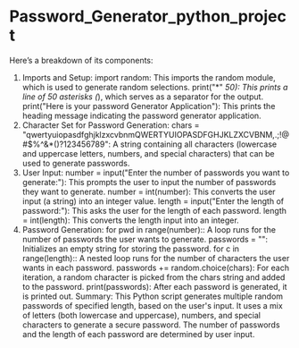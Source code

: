 # Password_Generator_python_project
 Here’s a breakdown of its components:

1. Imports and Setup:
import random: This imports the random module, which is used to generate random selections.
print("*" *50): This prints a line of 50 asterisks (*), which serves as a separator for the output.
print("Here is your password Generator Application"): This prints the heading message indicating the password generator application.
2. Character Set for Password Generation:
chars = "qwertyuiopasdfghjklzxcvbnmQWERTYUIOPASDFGHJKLZXCVBNM,.;!@#$%^&*()?123456789": A string containing all characters (lowercase and uppercase letters, numbers, and special characters) that can be used to generate passwords.
3. User Input:
number = input("Enter the number of passwords you want to generate:"): This prompts the user to input the number of passwords they want to generate.
number = int(number): This converts the user input (a string) into an integer value.
length = input("Enter the length of password:"): This asks the user for the length of each password.
length = int(length): This converts the length input into an integer.
4. Password Generation:
for pwd in range(number):: A loop runs for the number of passwords the user wants to generate.
passwords = "": Initializes an empty string for storing the password.
for c in range(length):: A nested loop runs for the number of characters the user wants in each password.
passwords += random.choice(chars): For each iteration, a random character is picked from the chars string and added to the password.
print(passwords): After each password is generated, it is printed out.
Summary:
This Python script generates multiple random passwords of specified length, based on the user's input. It uses a mix of letters (both lowercase and uppercase), numbers, and special characters to generate a secure password. The number of passwords and the length of each password are determined by user input.
